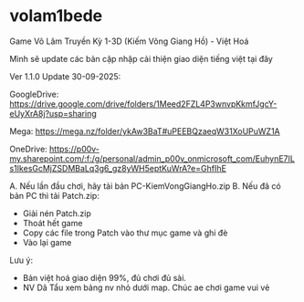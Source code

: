 # volam1bede
Game Võ Lâm Truyền Kỳ 1-3D (Kiếm Võng Giang Hồ) - Việt Hoá

Mình sẽ update các bản cập nhập cải thiện giao diện tiếng việt tại đây

Ver 1.1.0
Update 30-09-2025:

GoogleDrive: https://drive.google.com/drive/folders/1Meed2FZL4P3wnvpKkmfJgcY-eUyXrA8j?usp=sharing

Mega: https://mega.nz/folder/ykAw3BaT#uPEEBQzaeqW31XoUPuWZ1A

OneDrive: https://p00v-my.sharepoint.com/:f:/g/personal/admin_p00v_onmicrosoft_com/EuhynE7ILs1IkesGcMjZSDMBaLq3g6_gz8yWH5eptKuWrA?e=GhfIhE


A. Nếu lần đầu chơi, hãy tải bản PC-KiemVongGiangHo.zip
B. Nếu đã có bản PC thì tải Patch.zip:
- Giải nén Patch.zip
- Thoát hết game
- Copy các file trong Patch vào thư mục game và ghi đè
- Vào lại game

Lưu ý:
- Bản việt hoá giao diện 99%, đủ chơi đủ sài.
- NV Dã Tẩu xem bảng nv nhỏ dưới map.
Chúc ae chơi game vui vẻ
